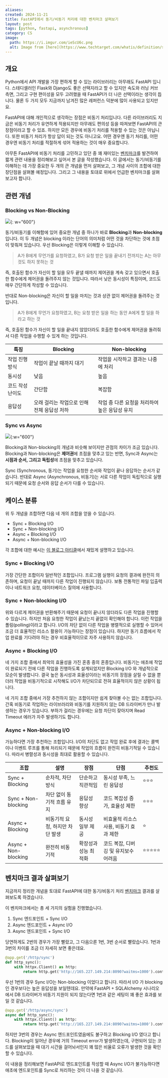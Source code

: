 ```yaml
---
aliases: 
created: 2024-11-21
title: FastAPI에서 동기/비동기 처리에 대한 벤치마크 살펴보기
layout: post
tags: [python, fastapi, asynchronous]
category: CS
image:
  path: https://i.imgur.com/ieScU6c.png
  alt: Image from [here](https://www.techtarget.com/whatis/definition/synchronous-asynchronous-API)
---
```


## 개요

Python에서 API 개발을 가장 편하게 할 수 있는 라이브러리는 아무래도 FastAPI 입니다. 스테디셀러인 Flask와 Django도 좋은 선택지라고 할 수 있지만 속도와 러닝 커브 측면, 그리고 구현 편이성을 모두 고려했을 때 FastAPI가 더 나은 선택이라는 생각이 듭니다. 물론 두 가지 모두 지금까지 남겨진 많은 레퍼런스 덕분에 많이 사용되고 있지만요.

FastAPI에 대해 개인적으로 생각하는 장점은 비동기 처리입니다. 다른 라이브러리도 지금은 비동기 처리가 유연하게 적용되지만 아무래도 편의성 등을 따져보면 FastAPI의 큰 장점이라고 할 수 있죠. 하지만 모든 경우에 비동기 처리를 적용할 수 있는 것은 아닙니다. 또한 비동기 처리가 항상 답이 되는 것도 아니고요. 어떤 경우엔 동기 처리를, 어떤 경우엔 비동기 처리를 적절하게 섞어 적용하는 것이 매우 중요합니다.

아무튼 FastAPI에 비동기 처리를 고민하고 있던 중 꽤 재미있는 [벤치마크](https://github.com/Minibrams/fastapi-benchmark)를 발견하여 짧게 관련 내용을 정리해보고 싶어서 본 글을 작성했습니다. 이 글에서는 동기/비동기를 이해하는 데 가장 중요한 두 개의 큰 개념을 먼저 살펴보고, 그 개념 사이의 조합에 대한 장단점을 살펴볼 예정입니다. 그리고 그 내용을 토대로 위에서 언급한 벤치마크를 살펴보고자 합니다.

## 관련 개념

### Blocking vs Non-Blocking

![](https://i.imgur.com/LDs1aiq.png){: w="600"}

동기/비동기를 이해함에 있어 중요한 개념 중 하나가 바로 **Blocking**과 **Non-blocking** 입니다. 이 두 개념은 blocking 이라는 단어의 의미처럼 어떤 것을 차단하는 것에 초점이 맞춰져 있습니다. 우선 Blocking은 이렇게 이해할 수 있습니다.

> A가 B에게 무언가를 요청하였고, B가 요청 받은 일을 끝내기 전까지는 A는 아무 것도 하지 못하는 것

즉, 호출된 함수가 자신이 할 일을 모두 끝낼 때까지 제어권을 계속 갖고 있으면서 호출한 함수에게 제어권을 돌려주지 않는 것입니다. 따라서 낮은 동시성이 특징이며, 코드도 매우 간단하게 작성할 수 있습니다.

반대로 Non-blocking은 자신이 할 일을 마치는 것과 상관 없이 제어권을 돌려주는 것입니다.

> A가 B에게 무언가 요청하였고, B는 요청 받은 일을 하는 동안 A에게 할 일을 하라고 하는 것

즉, 호출된 함수가 자신이 할 일을 끝내지 않았더라도 호출한 함수에게 제어권을 돌려줘서 다른 작업을 수행할 수 있게 하는 것입니다.


| 특징             | Blocking                | Non-blocking                       |
| ---------------- | ----------------------- | ---------------------------------- |
| 작업 진행 방식   | 작업이 끝날 때까지 대기 | 작업을 시작하고 결과는 나중에 처리 |
| 동시성           | 낮음                    | 높음                               |
| 코드 작성 난이도 | 간단함                  |  복잡함                                  |
| 응답성           |  오래 걸리는 작업으로 인해 전체 응답성 저하 | 작업 중 다른 요청을 처리하여 높은 응답성 유지 |




### Sync vs Async

![](https://i.imgur.com/HRCjdit.png){:w="600"}

Blocking과 Non-blocking의 개념과 비슷해 보이지만 관점의 차이가 조금 있습니다. Blocking과 Non-blocking은 **제어권**에 초점을 맞추고 있는 반면, Sync과 Async는 **시점과 순서, 그리고 독립성**에 초점을 맞추고 있습니다.

Sync (Synchronous, 동기)는 작업을 요청한 순서와 작업이 끝나 응답하는 순서가 같습니다. 반대로 Async (Asynchronous, 비동기)는 서로 다른 작업이 독립적으로 실행되기 때문에 요청 순서와 응답 순서가 다를 수 있습니다.

## 케이스 분류

위 두 개념을 조합하면 다음 네 개의 조합을 얻을 수 있습니다.

- Sync + Blocking I/O
- Sync + Non-blocking I/O
- Async + Blocking I/O
- Async + Non-blocking I/O

각 조합에 대한 예시는 [이 블로그 아티클](https://musma.github.io/2019/04/17/blocking-and-synchronous.html)에서 재밌게 설명하고 있습니다.

### Sync + Blocking I/O

가장 간단한 조합이자 일반적인 조합입니다. 프로그램 실행이 요청의 결과에 완전히 의존하며, 요청이 끝날 때까지 다른 작업이 진행되지 않습니다. 보통 전통적인 파일 입출력이나 네트워크 요청, 데이터베이스 질의에 사용합니다.

### Sync + Non-blocking I/O

위와 다르게 제어권을 반환해주기 때문에 요청이 끝나지 않더라도 다른 작업을 진행할 수 있습니다. 하지만 처음 요청한 작업이 끝났는지 끝없이 확인해야 합니다. 이런 작업을 폴링(polling)이라고 합니다. I/O의 차단 없이 다른 작업을 병렬적으로 실행할 수 있어서 조금 더 효율적인 리소스 활용이 가능하다는 장점이 있습니다. 하지만 동기 흐름에서 작업 완료를 기다려야 하는 경우 비효율적이므로 자주 사용하지 않습니다.

### Async + Blocking I/O

네 가지 조합 중에서 최악의 효율성을 가진 혼종 중의 혼종입니다. 비동기는 애초에 작업이 완료되기 전에 다른 작업을 진행하도록 설계되었지만 Blocking I/O 와 개념적으로 모순이 발생합니다. 결국 높은 동시성과 효율성이라는 비동기의 장점을 살릴 수 없을 뿐더러 작업을 비동기적으로 시작해도 I/O가 차단되므로 전혀 효율적이지 않은 상황이 됩니다.

네 가지 조합 중에서 가장 추천하지 않는 조합이지만 쉽게 찾아볼 수는 없는 조합입니다. 간혹 비동기로 작업하는 라이브러리와 비동기를 지원하지 않는 DB 드라이버가 만나 발생하는 경우가 있습니다. 부하가 걸리는 경우에는 요청 차단이 잦아지며 Read Timeout 에러가 자주 발생하기도 합니다.

### Async + Non-blocking I/O

가능하다면 가장 추천하는 조합입니다. I/O의 차단도 없고 작업 완료 후에 결과는 콜백이나 이벤트 루프를 통해 처리되기 때문에 작업의 흐름이 완전히 비동기적일 수 있습니다. 따라서 병렬성과 동시성을 최대로 활용할 수 있습니다.


| 조합                 | 설명                            | 장점                 | 단점                                   | 추천도    |
| -------------------- | ------------------------------- | -------------------- | -------------------------------------- | --------- |
| Sync + Blocking      | 순차적, 차단 방식               | 단순하고 직관적임    | 동시성 부족, 느린 응답성               | ⭐️⭐️⭐️ |
| Sync + Non-blocking  | 차단 없이 동기적 흐름 유지      | 응답성 향상          | 코드 복잡성 증가, 효율성 제한          | ⭐️⭐️⭐️ |
| Async + Blocking     | 비동기적 요청, 하지만 차단 발생 | 동시성 일부 제공     | 비효율적 리소스 사용, 비동기 효과 제한 | ⭐️       |
| Async + Non-blocking | 완전히 비동기적                 | 확장성과 성능 최적화 | 코드 복잡, 디버깅 및 유지보수 어려움   | ⭐️⭐️⭐️⭐️⭐️          |


## 벤치마크 결과 살펴보기

지금까지 정리한 개념을 토대로 FastAPI에 대한 동기/비동기 처리 [벤치마크](https://github.com/Minibrams/fastapi-benchmark) 결과를 살펴보도록 하겠습니다. 

이 벤치마크에서는 총 세 가지의 실험을 진행했습니다.

1. Sync 엔드포인트 + Sync I/O
2. Async 엔드포인트 + Async I/O
3. Async 엔드포인트 + Sync I/O

당연하게도 2번의 경우가 가장 빨랐고, 그 다음으론 1번, 3번 순서로 빨랐습니다. 1번과 3번의 차이를 조금 더 자세히 보면 좋은데요. 

```python
@app.get('/http/sync')
def http_sync():
    with httpx.Client() as http:
        return http.get('http://165.227.149.214:8090?waitms=1000').content
```

우선 1번의 경우 Sync I/O는 Non-blocking 이었다고 합니다. 따라서 I/O 가 blocking인 경우보다는 높은 응답성을 보일텐데요. 만약에 FastAPI + SQLAlchemy 시나리오에서 DB 드라이버가 비동기 지원이 되지 않는다면 1번과 같은 세팅이 꽤 좋은 효과를 보일 것 같습니다.

```python
@app.get('/http/async/sync')
async def http_sync():
    with httpx.Client() as http:
        return http.get('http://165.227.149.214:8090?waitms=1000').content
```

하지만 3번의 경우는 Async 엔드포인트였음에도 불구하고 Blocking I/O 였다고 합니다. Blocking이 일어난 경우에 거의 Timeout error가 발생하였는데, 구현되어 있는 코드를 살펴보았을 때 대기 시간을 걸어놔서인지 꽤 많은 비율로 오류가 발생한 것을 확인할 수 있습니다.

이 내용을 정리해보면 FastAPI로 엔드포인트를 작성할 때 Async I/O가 불가능하다면 애초에 엔드포인트를 Sync로 처리하는 것이 더 나을 것 같습니다.